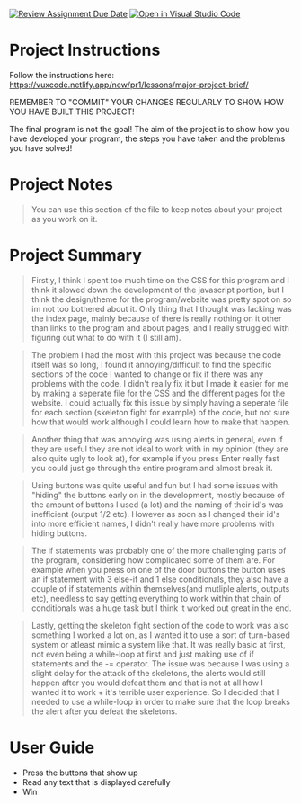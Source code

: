 [![Review Assignment Due Date](https://classroom.github.com/assets/deadline-readme-button-22041afd0340ce965d47ae6ef1cefeee28c7c493a6346c4f15d667ab976d596c.svg)](https://classroom.github.com/a/zon3mdIg)
[![Open in Visual Studio Code](https://classroom.github.com/assets/open-in-vscode-2e0aaae1b6195c2367325f4f02e2d04e9abb55f0b24a779b69b11b9e10269abc.svg)](https://classroom.github.com/online_ide?assignment_repo_id=18975885&assignment_repo_type=AssignmentRepo)
# Project Instructions
Follow the instructions here: https://vuxcode.netlify.app/new/pr1/lessons/major-project-brief/

REMEMBER TO "COMMIT" YOUR CHANGES REGULARLY TO SHOW HOW YOU HAVE BUILT THIS PROJECT! 

The final program is not the goal! The aim of the project is to show how you have developed your program, the steps you have taken and the problems you have solved!

# Project Notes

> You can use this section of the file to keep notes about your project as you work on it.

# Project Summary

> Firstly, I think I spent too much time on the CSS for this program and I think it slowed down the development of the javascript portion, but I think the design/theme for the program/website was pretty spot on so im not too bothered about it. Only thing that I thought was lacking was the index page, mainly because of there is really nothing on it other than links to the program and about pages, and I really struggled with figuring out what to do with it (I still am). 

> The problem I had the most with this project was because the code itself was so long, I found it annoying/difficult to find the specific sections of the code I wanted to change or
fix if there was any problems with the code. I didn't really fix it but I made it easier for me by making a seperate file for the CSS and the different pages for the website. I could actually fix this issue by simply having a seperate file for each section (skeleton fight for example) of the code, but not sure how that would work although I could learn how to make that happen.

> Another thing that was annoying was using alerts in general, even if they are useful they are not ideal to work with in my opinion (they are also quite ugly to look at), for example
if you press Enter really fast you could just go through the entire program and almost break it.

> Using buttons was quite useful and fun but I had some issues with "hiding" the buttons early on in the development, mostly because of the amount of buttons I used (a lot) and the naming of their id's was inefficient (output 1/2 etc). However as soon as I changed their id's into more efficient names, I didn't really have more problems with hiding buttons.

> The if statements was probably one of the more challenging parts of the program, considering how complicated some of them are. For example when you press on one of the door buttons the button uses an if statement with 3 else-if and 1 else conditionals, they also have a couple of if statements within themselves(and mutliple alerts, outputs etc), needless to say getting everything to work within that chain of conditionals was a huge task but I think it worked out great in the end.

> Lastly, getting the skeleton fight section of the code to work was also something I worked a lot on, as I wanted it to use a sort of turn-based system or atleast mimic a system like that. It was really basic at first, not even being a while-loop at first and just making use of if statements and the -= operator. The issue was because I was using a slight delay for the attack of the skeletons, the alerts would still happen after you would defeat them and that is not at all how I wanted it to work + it's terrible user experience. So I decided that I needed to use a while-loop in order to make sure that the loop breaks the alert after you defeat the skeletons.


# User Guide

- Press the buttons that show up
- Read any text that is displayed carefully
- Win

